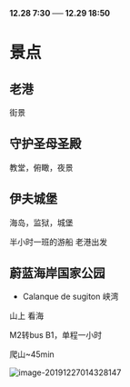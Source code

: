 **12.28 7:30 ── 12.29 18:50**

# 景点

## 老港

街景

## 守护圣母圣殿

教堂，俯瞰，夜景

## 伊夫城堡

海岛，监狱，城堡

半小时一班的游船 老港出发

## 蔚蓝海岸国家公园

-   Calanque de sugiton 峡湾

山上 看海

M2转bus B1，单程一小时

爬山~45min

![image-20191227014328147](https://i.imgur.com/EFi4gGK.png)